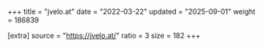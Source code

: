 +++
title = "jvelo.at"
date = "2022-03-22"
updated = "2025-09-01"
weight = 186839

[extra]
source = "https://jvelo.at/"
ratio = 3
size = 182
+++

